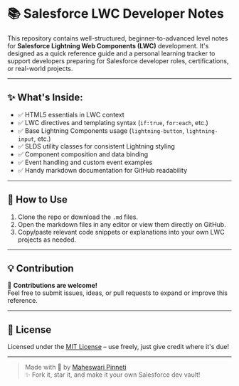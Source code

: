 # 📚 Salesforce LWC Developer Notes

This repository contains well-structured, beginner-to-advanced level notes for **Salesforce Lightning Web Components (LWC)** development. It's designed as a quick reference guide and a personal learning tracker to support developers preparing for Salesforce developer roles, certifications, or real-world projects.

---

## ✨ What's Inside:

- ✅ HTML5 essentials in LWC context
- ✅ LWC directives and templating syntax (`if:true`, `for:each`, etc.)
- ✅ Base Lightning Components usage (`lightning-button`, `lightning-input`, etc.)
- ✅ SLDS utility classes for consistent Lightning styling
- ✅ Component composition and data binding
- ✅ Event handling and custom event examples
- ✅ Handy markdown documentation for GitHub readability

---

## 🚀 How to Use

1. Clone the repo or download the `.md` files.
2. Open the markdown files in any editor or view them directly on GitHub.
3. Copy/paste relevant code snippets or explanations into your own LWC projects as needed.

---

## 💡 Contribution

🙌 **Contributions are welcome!**  
Feel free to submit issues, ideas, or pull requests to expand or improve this reference.

---

## 📌 License

Licensed under the [MIT License](LICENSE) – use freely, just give credit where it's due!

---

> Made with 💙 by [Maheswari Pinneti](https://www.linkedin.com/in/maheswari-pinneti)  
> ✨ Fork it, star it, and make it your own Salesforce dev vault!
